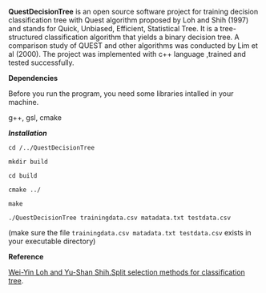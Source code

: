 **QuestDecisionTree** is an open source software project for training decision classification tree with Quest
algorithm proposed by Loh and Shih (1997) and stands for Quick, Unbiased, Efficient, Statistical Tree.
It is a tree-structured classification algorithm that yields a binary decision tree. A comparison study of QUEST
and other algorithms was conducted by Lim et al (2000).  The project was implemented with c++ language ,trained and 
tested successfully.

**Dependencies**

Before you run the program, you need some libraries intalled in your machine. 

g++,
gsl,
cmake


***Installation***

`cd /../QuestDecisionTree`

`mkdir build`

`cd build`

`cmake ../`

`make`

`./QuestDecisionTree trainingdata.csv matadata.txt testdata.csv`

(make sure the file `trainingdata.csv matadata.txt testdata.csv` exists in your executable directory)

**Reference**

[Wei-Yin Loh and Yu-Shan Shih.Split selection methods for classification tree](http://web.cs.iastate.edu/~honavar/loh-split.pdf).
